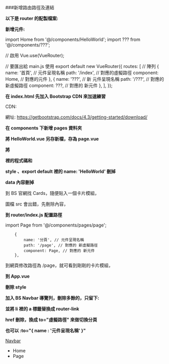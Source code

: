 ###新增路由路徑及連結

**以下是 router 的配製檔案:**

**新增元件:**

import Home from '@/components/HelloWorld';
import ??? from '@/components/???'; 

// 啟用
Vue.use(VueRouter);

// 要匯出給 main.js 使用
export default new VueRouter({
    routes: [ // 陣列
        {
            name: '首頁', // 元件呈現名稱
            path: '/index', // 對應的虛擬路徑
            component: Home, // 對應的元件
        },
        {
            name: '???', // 新 元件呈現名稱
            path: '/???', // 對應的 新虛擬路徑
            component: ???, // 對應的 新元件
        },
    ],
});

**在 index.html 先加入 Bootstrap CDN 來加速練習**

CDN: <link rel="stylesheet" href="https://stackpath.bootstrapcdn.com/bootstrap/4.3.1/css/bootstrap.min.css" integrity="sha384-ggOyR0iXCbMQv3Xipma34MD+dH/1fQ784/j6cY/iJTQUOhcWr7x9JvoRxT2MZw1T" crossorigin="anonymous">

網址: https://getbootstrap.com/docs/4.3/getting-started/download/


**在 components 下新增 pages 資料夾**

**將 HelloWorld.vue 另存新檔，存為 page.vue**

**將 <div class="hello"> 裡的程式碼和**

**style 、export default 裡的 name: 'HelloWorld' 刪掉**

**data 內容刪掉**

到 BS 官網找 Cards，隨便貼入一個卡片模組，

圖檔 src 會出錯，先刪除內容，

**到 router/index.js 配置路徑**

import Page from '@/components/pages/page';

        {
            name: '分頁', // 元件呈現名稱
            path: '/page', // 對應的 新虛擬路徑
            component: Page, // 對應的 新元件
        },

到網頁修改路徑為 /page，就可看到剛剛的卡片模組，

**到 App.vue**

**刪除 style**

**加入 BS Navbar 導覽列，刪除多餘的，只留下:**

**並將 li 裡的 a 標籤替換成 router-link**

**href 刪除，換成 to="虛擬路徑" 來做切換分頁**

**也可以 :to="{ name : '元件呈現名稱' }"**

<nav class="navbar navbar-expand-lg navbar-light bg-light">
  <a class="navbar-brand" href="#">Navbar</a>

  <div class="collapse navbar-collapse" id="navbarSupportedContent">
    <ul class="navbar-nav mr-auto">
      <li class="nav-item">
        <router-link class="nav-link" :to="{ name : '首頁' }">Home</router-link>
      </li>
      <li class="nav-item">
        <router-link class="nav-link" to="/page">Page</router-link>
      </li>
    </ul>
  </div>
</nav>




